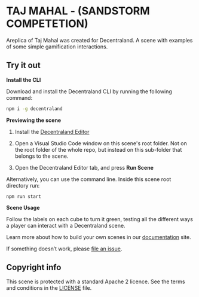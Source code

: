 # TAJ MAHAL - (SANDSTORM COMPETETION)

Areplica of Taj Mahal was created for Decentraland. A scene with examples of some simple gamification interactions.



## Try it out

**Install the CLI**

Download and install the Decentraland CLI by running the following command:

```bash
npm i -g decentraland
```

**Previewing the scene**

1. Install the [Decentraland Editor](https://docs.decentraland.org/creator/development-guide/sdk7/editor/)

2. Open a Visual Studio Code window on this scene's root folder. Not on the root folder of the whole repo, but instead on this sub-folder that belongs to the scene.

3. Open the Decentraland Editor tab, and press **Run Scene**

Alternatively, you can use the command line. Inside this scene root directory run:

```
npm run start
```


**Scene Usage**

Follow the labels on each cube to turn it green, testing all the different ways a player can interact with a Decentraland scene.

Learn more about how to build your own scenes in our [documentation](https://docs.decentraland.org/) site.

If something doesn’t work, please [file an issue](https://github.com/decentraland-scenes/Awesome-Repository/issues/new).

## Copyright info

This scene is protected with a standard Apache 2 licence. See the terms and conditions in the [LICENSE](/LICENSE) file.